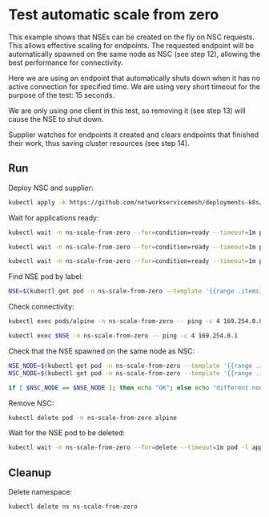 # Test automatic scale from zero

This example shows that NSEs can be created on the fly on NSC requests.
This allows effective scaling for endpoints.
The requested endpoint will be automatically spawned on the same node as NSC (see step 12),
allowing the best performance for connectivity.

Here we are using an endpoint that automatically shuts down
when it has no active connection for specified time.
We are using very short timeout for the purpose of the test: 15 seconds.

We are only using one client in this test,
so removing it (see step 13) will cause the NSE to shut down.

Supplier watches for endpoints it created
and clears endpoints that finished their work,
thus saving cluster resources (see step 14).

## Run

Deploy NSC and supplier:
```bash
kubectl apply -k https://github.com/networkservicemesh/deployments-k8s/examples/features/scale-from-zero?ref=55d0017731c696d2a5abed107617f0f0be0931c6
```

Wait for applications ready:
```bash
kubectl wait -n ns-scale-from-zero --for=condition=ready --timeout=1m pod -l app=nse-supplier-k8s
```
```bash
kubectl wait -n ns-scale-from-zero --for=condition=ready --timeout=1m pod -l app=alpine
```
```bash
kubectl wait -n ns-scale-from-zero --for=condition=ready --timeout=1m pod -l app=nse-icmp-responder
```

Find NSE pod by label:
```bash
NSE=$(kubectl get pod -n ns-scale-from-zero --template '{{range .items}}{{.metadata.name}}{{"\n"}}{{end}}' -l app=nse-icmp-responder)
```

Check connectivity:
```bash
kubectl exec pods/alpine -n ns-scale-from-zero -- ping -c 4 169.254.0.0
```
```bash
kubectl exec $NSE -n ns-scale-from-zero -- ping -c 4 169.254.0.1
```

Check that the NSE spawned on the same node as NSC:
```bash
NSE_NODE=$(kubectl get pod -n ns-scale-from-zero --template '{{range .items}}{{.spec.nodeName}}{{"\n"}}{{end}}' -l app=nse-icmp-responder)
NSC_NODE=$(kubectl get pod -n ns-scale-from-zero --template '{{range .items}}{{.spec.nodeName}}{{"\n"}}{{end}}' -l app=alpine)
```
```bash
if [ $NSC_NODE == $NSE_NODE ]; then echo "OK"; else echo "different nodes"; false; fi
```

Remove NSC:
```bash
kubectl delete pod -n ns-scale-from-zero alpine
```

Wait for the NSE pod to be deleted:
```bash
kubectl wait -n ns-scale-from-zero --for=delete --timeout=1m pod -l app=nse-icmp-responder
```

## Cleanup

Delete namespace:
```bash
kubectl delete ns ns-scale-from-zero
```
